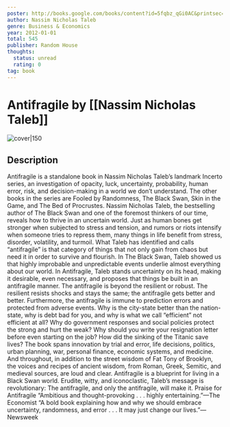 ```yaml
---
poster: http://books.google.com/books/content?id=5fqbz_qGi0AC&printsec=frontcover&img=1&zoom=1&edge=curl&source=gbs_api
author: Nassim Nicholas Taleb
genre: Business & Economics
year: 2012-01-01
total: 545
publisher: Random House
thoughts:
  status: unread
  rating: 0
tag: book
---
```


# Antifragile by [[Nassim Nicholas Taleb]]

![cover|150](http://books.google.com/books/content?id=5fqbz_qGi0AC&printsec=frontcover&img=1&zoom=1&edge=curl&source=gbs_api)

## Description

Antifragile is a standalone book in Nassim Nicholas Taleb’s landmark Incerto series, an investigation of opacity, luck, uncertainty, probability, human error, risk, and decision-making in a world we don’t understand. The other books in the series are Fooled by Randomness, The Black Swan, Skin in the Game, and The Bed of Procrustes. Nassim Nicholas Taleb, the bestselling author of The Black Swan and one of the foremost thinkers of our time, reveals how to thrive in an uncertain world. Just as human bones get stronger when subjected to stress and tension, and rumors or riots intensify when someone tries to repress them, many things in life benefit from stress, disorder, volatility, and turmoil. What Taleb has identified and calls “antifragile” is that category of things that not only gain from chaos but need it in order to survive and flourish. In The Black Swan, Taleb showed us that highly improbable and unpredictable events underlie almost everything about our world. In Antifragile, Taleb stands uncertainty on its head, making it desirable, even necessary, and proposes that things be built in an antifragile manner. The antifragile is beyond the resilient or robust. The resilient resists shocks and stays the same; the antifragile gets better and better. Furthermore, the antifragile is immune to prediction errors and protected from adverse events. Why is the city-state better than the nation-state, why is debt bad for you, and why is what we call “efficient” not efficient at all? Why do government responses and social policies protect the strong and hurt the weak? Why should you write your resignation letter before even starting on the job? How did the sinking of the Titanic save lives? The book spans innovation by trial and error, life decisions, politics, urban planning, war, personal finance, economic systems, and medicine. And throughout, in addition to the street wisdom of Fat Tony of Brooklyn, the voices and recipes of ancient wisdom, from Roman, Greek, Semitic, and medieval sources, are loud and clear. Antifragile is a blueprint for living in a Black Swan world. Erudite, witty, and iconoclastic, Taleb’s message is revolutionary: The antifragile, and only the antifragile, will make it. Praise for Antifragile “Ambitious and thought-provoking . . . highly entertaining.”—The Economist “A bold book explaining how and why we should embrace uncertainty, randomness, and error . . . It may just change our lives.”—Newsweek